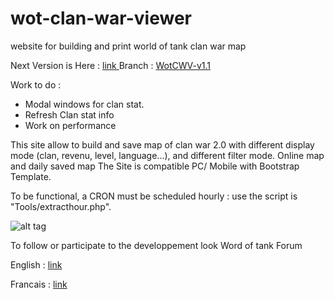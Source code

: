 # wot-clan-war-viewer
website for building and print world of tank clan war map

Next Version is Here : [ link ](http://wotclanwar2.16mb.com/GITHUB/)
Branch : [ WotCWV-v1.1 ](https://github.com/gnouffre/wot-clan-war-viewer/tree/WotCWV-v1.1) 

Work to do :
- Modal windows for clan stat.
- Refresh Clan stat info
- Work on performance


This site allow to build and save map of clan war 2.0 with different display mode (clan, revenu, level, language...), and different filter mode.
Online map and daily saved map 
The Site is compatible PC/ Mobile with Bootstrap Template.

To be functional, a CRON must be scheduled hourly : use the script is "Tools/extracthour.php".



![alt tag](http://tof.canardpc.com/preview2/97f1cc8a-cea1-47ae-a21c-8b7007c69af1.jpg)

To follow or participate to the developpement look Word of tank Forum

English : [ link ](http://forum.worldoftanks.eu/index.php?/topic/565385-cw20-viewer-website/)

Francais : [ link ](http://forum.worldoftanks.eu/index.php?/topic/510466-cw-20-interface/)
